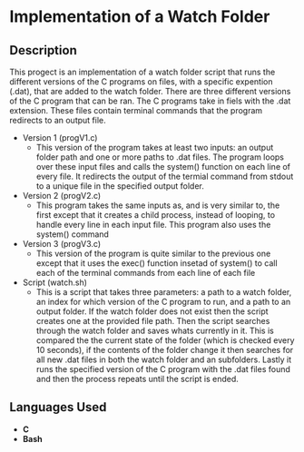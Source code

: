 <h1> Implementation of a Watch Folder </h1>

<h2> Description </h2>
This progect is an implementation of a watch folder script that runs the different versions of the C programs on files, with a specific expention (.dat), that are added to the watch folder. There are three different versions of the C program that can be ran. The C programs take in fiels with the .dat extension. These files contain terminal commands that the program redirects to an output file. 

- Version 1 (progV1.c)
    - This version of the program takes at least two inputs: an output folder path and one or more paths to .dat files. The program loops over these input files and calls the system() function on each line of every file. It redirects the output of the termial command from stdout to a unique file in the specified output folder.
- Version 2 (progV2.c)
    - This program takes the same inputs as, and is very similar to, the first except that it creates a child process, instead of looping, to handle every line in each input file. This program also uses the system() command 
- Version 3 (progV3.c)
    - This version of the program is quite similar to the previous one except that it uses the exec() function insetad of system() to call each of the terminal commands from each line of each file
- Script (watch.sh)
    - This is a script that takes three parameters: a path to a watch folder, an index for which version of the C program to run, and a path to an output folder. If the watch folder does not exist then the script creates one at the provided file path. Then the script searches through the watch folder and saves whats currently in it. This is compared the the current state of the folder (which is checked every 10 seconds), if the contents of the folder change it then searches for all new .dat files in both the watch folder and an subfolders. Lastly it runs the specified version of the C program with the .dat files found and then the process repeats until the script is ended.
  
<h2> Languages Used </h2>

- <b> C </b>
- <b> Bash </b>
